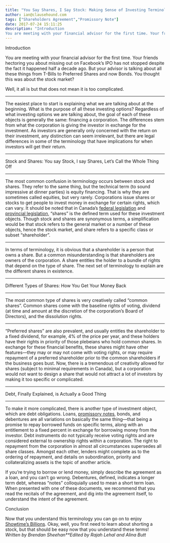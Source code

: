 ```yaml
---
title: "You Say Shares, I Say Stock: Making Sense of Investing Terminology"
author: ian@clausehound.com
tags: ["Shareholders Agreement","Promissory Note"]
date: 2017-07-24 15:11:25
description: "Introduction
You are meeting with your financial advisor for the first time. Your friends hectoring you about missing out on Facebook’s IPO has not stopped despite the fact it happened half a decade a..."
---
```


Introduction

You are meeting with your financial advisor for the first time. Your friends hectoring you about missing out on Facebook’s IPO has not stopped despite the fact it happened half a decade ago. But your advisor is talking about all these things from T-Bills to Preferred Shares and now Bonds. You thought this was about the stock market?

Well, it all is but that does not mean it is too complicated.
** **
The easiest place to start is explaining what we are talking about at the beginning. What is the purpose of all these investing options? Regardless of what investing options we are talking about, the goal of each of these objects is generally the same: financing a corporation. The differences stem from what the corporation is giving the investor in exchange for the investment. As investors are generally only concerned with the return on their investment, any distinction can seem irrelevant, but there are legal differences in some of the terminology that have implications for when investors will get their return. 

** **

Stock and Shares: You say Stock, I say Shares, Let’s Call the Whole Thing Off

** **

The most common confusion in terminology occurs between stock and shares. They refer to the same thing, but the technical term (to sound impressive at dinner parties) is equity financing. That is why they are sometimes called equities, but very rarely. Corporations issue shares or stocks to get people to invest money in exchange for certain rights, which can vary. It should be noted that in Canada’s [federal legislation](https://www.canlii.org/en/ca/laws/stat/rsc-1985-c-c-44/latest/rsc-1985-c-c-44.html) and [provincial legislation](https://www.canlii.org/en/on/laws/stat/rso-1990-c-b16/latest/rso-1990-c-b16.html), “shares” is the defined term used for these investment objects. Though stock and shares are synonymous terms, a simplification would be that stock refers to the general market or a number of these objects, hence the stock market, and share refers to a specific class or subset “shareholder”. 

** **

In terms of terminology, it is obvious that a shareholder is a person that owns a share. But a common misunderstanding is that shareholders are owners of the corporation. A share entitles the holder to a bundle of rights that depend on the type of share. The next set of terminology to explain are the different shares in existence. 

** **

Different Types of Shares: How You Get Your Money Back

** **

The most common type of shares is very creatively called “common shares”. Common shares come with the baseline rights of voting, dividend (at time and amount at the discretion of the corporation’s Board of Directors), and the dissolution rights. 

** **

“Preferred shares” are also prevalent, and usually entitles the shareholder to a fixed dividend, for example, 4% of the price per year, and these holders have their rights in priority of those plebeians who hold common shares. In exchange for these financial benefits, these shares might have other features—they may or may not come with voting rights, or may require repayment of a preferred shareholder prior to the common shareholders if the business goes bust. Now, there is a tremendous of creativity allowed for shares (subject to minimal requirements in Canada), but a corporation would not want to design a share that would not attract a lot of investors by making it too specific or complicated. 

** **

Debt, Finally Explained, is Actually a Good Thing

** **

To make it more complicated, there is another type of investment object, which are debt obligations. Loans, [promissory notes](https://clausehound.com/legal-contract/16166#!/document=), bonds, and debentures are all variations on basically the same thing—that being a promise to repay borrowed funds on specific terms, along with an entitlement to a fixed percent in exchange for borrowing money from the investor. Debt instruments do not typically receive voting rights and are considered external to ownership rights within a corporation. The right to repayment from the corporation in almost all circumstances supersedes all share classes. Amongst each other, lenders might complete as to the ordering of repayment, and details on subordination, priority and collateralizing assets is the topic of another article. 

 

If you’re trying to borrow or lend money, simply describe the agreement as a loan, and you can’t go wrong. Debentures, defined, indicates a longer term debt, whereas “notes” colloquially used to mean a short term loan. When presented with one of these documents, we recommend that you read the recitals of the agreement, and dig into the agreement itself, to understand the intent of the agreement.

Conclusion

Now that you understand this terminology you can go on to enjoy [Showtime’s Billions](http://www.sho.com/billions). Okay, well, you first need to learn about shorting a stock, but that should be easy now that you understand these terms!
*Written by Brendan Sheehan**Edited by Rajah Lehal and Alina Butt*

 
